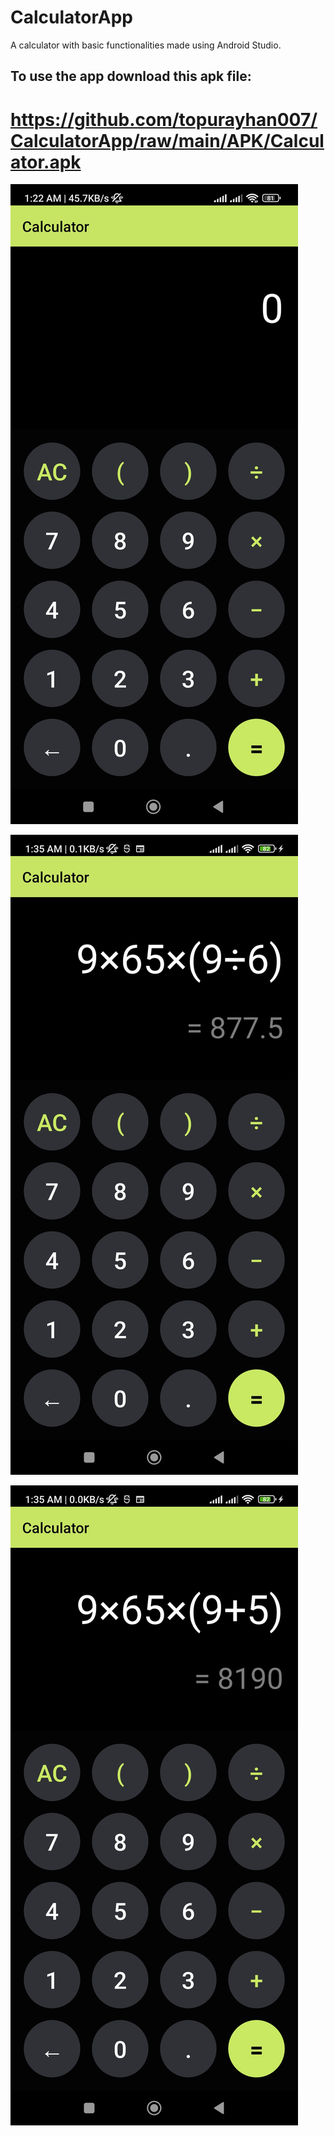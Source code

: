 # CalculatorApp

A calculator with basic functionalities made using Android Studio.

## To use the app download this apk file:

 # https://github.com/topurayhan007/CalculatorApp/raw/main/APK/Calculator.apk

![Screenshot 1](Screenshots/1.jpg)

![Screenshot 2](Screenshots/2.jpg)

![Screenshot 3](Screenshots/3.jpg)


